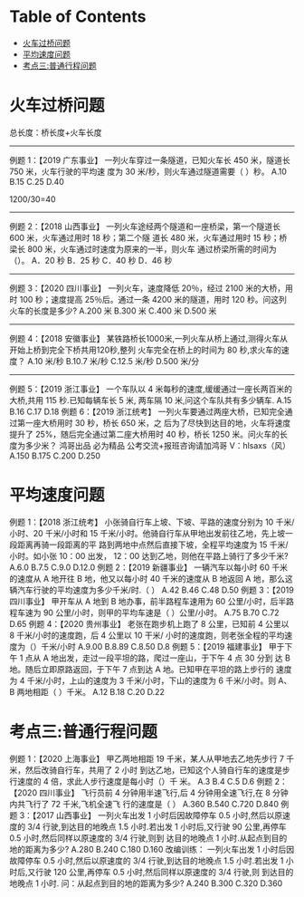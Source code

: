 # Table of Contents

* [火车过桥问题](#火车过桥问题)
* [平均速度问题](#平均速度问题)
* [考点三:普通行程问题](#考点三普通行程问题)


# 火车过桥问题



总长度：桥长度+火车长度

-----



例题 1：【2019 广东事业】
一列火车穿过一条隧道，已知火车长 450 米，隧道长 750 米，火车行驶的平均速
度为 30 米/秒，则火车通过隧道需要（ ）秒。
A.10
B.15
C.25
D.40

1200/30=40

------



例题 2：【2018 山西事业】
一列火车途经两个隧道和一座桥梁，第一个隧道长 600 米，火车通过用时 18 秒；第二个隧
道长 480 米，火车通过用时 15 秒；桥梁长 800 米，火车通过时速度为原来的一半，则火车
通过桥梁所需的时间为（）。
A．20 秒
B．25 秒
C．40 秒
D．46 秒



-----


例题 3：【2020 四川事业】
一列火车，速度降低 20％，经过 2100 米的大桥，用时 100 秒；速度提高 25％后。通过一条
4200 米的隧道，用时 120 秒。问这列火车的长度是多少?
A.200 米
B.300 米
C.400 米
D.500 米

----



例题 4：【2018 安徽事业】
某铁路桥长1000米,一列火车从桥上通过,测得火车从开始上桥到完全下桥共用120秒,整列
火车完全在桥上的时间为 80 秒,求火车的速度？
A.10 米/秒
B.10.7 米/秒
C.12.5 米/秒
D.500 米/分




-----



例题 5：【2019 浙江事业】
一个车队以 4 米每秒的速度,缓缓通过一座长两百米的大桥,共用 115 秒.已知每辆车长 5 米, 两车隔 10 米,问这个车队共有多少辆车.
A.15
B.16
C.17
D.18
例题 6：【2019 浙江统考】
一列火车要通过两座大桥，已知完全通过第一座大桥用时 30 秒，桥长 650 米，之
后为了尽快到达目的地，火车将速度提升了 25%，随后完全通过第二座大桥用时
40 秒，桥长 1250 米。问火车的长度为多少米？
鸿哥出品 必为精品
公考交流+报班咨询请加鸿哥 V：hlsaxs（风）
A.150
B.175
C.200
D.250

# 平均速度问题

例题 1：【2018 浙江统考】
小张骑自行车上坡、下坡、平路的速度分别为 10 千米/小时、20 千米/小时和 15
千米/小时。他骑自行车从甲地出发前往乙地，先上坡一段距离再骑一段距离的平
路到两地中点然后直接下坡，全程平均速度为 15 千米/小时。如小张 10：00 出发，
12：00 达到乙地，则他在平路上骑行了多少千米?
A.6.0
B.7.5
C.9.0
D.12.0
例题 2：【2019 新疆事业】
一辆汽车以每小时 60 千米的速度从 A 地开往 B 地，他又以每小时 40 千米的速度从 B 地返回
A 地，那么这辆汽车行驶的平均速度为多少千米/时.（ ）
A.42
B.46
C.48
D.50
例题 3：【2019 四川事业】
甲开车从 A 地到 B 地办事，前半路程车速用为 60 公里/小时，后半路程车速为 90
公里/小时，则甲的平均车速是（ ）公里/小时。
A.75
B.70
C.72
D.65
例题 4：【2020 贵州事业】
老张在跑步机上跑了 8 公里，已知前 4 公里以 8 千米/小时的速度跑，后 4 公里以 10 干米/
小时的速度跑，则老张全程的平均速度为（）千米/小时
A.9.00
B.8.89
C.8.50
D.8
例题 5：【2019 福建事业】
甲于下午 1 点从 A 地出发，走过一段平坦的路，爬过一座山，于下午 4 点 30 分到
达 B 地。随后立即原路返回，于下午 7 点到达 A 地。已知甲在平坦的路上步行的
速度为 4 千米/小时，上山的速度为 3 千米/小时，下山的速度为 6 千米/小时。则
A、B 两地相距（ ）千米。
A.12
B.18
C.20
D.22

#  考点三:普通行程问题

例题 1：【2020 上海事业】
甲乙两地相距 19 千米，某人从甲地去乙地先步行 7 千米，然后改骑自行车，共用了 2 小时
到达乙地，已知这个人骑自行车的速度是步行速度的 4 倍，求此人步行速度是每小时（）千
米。
A.3
B.4
C.5
D.6
例题 2：【2020 四川事业】
飞行员前 4 分钟用半速飞行,后 4 分钟用全速飞行,在 8 分钟内共飞行了 72 千米,飞机全速飞
行的速度是（ ）
A.360
B.540
C.720
D.840
例题 3：【2017 山西事业】
一列火车出发 1 小时后因故障停车 0.5 小时,然后以原速度的 3/4 行驶,到达目的地晚点 1.5
小时.若出发 1 小时后,又行驶 90 公里,再停车 0.5 小时,然后同样以原速度的 3/4 行驶,则到
达目的地晚点 1 小时.从起点到目的地的距离为多少?
A.280
B.240
C.180
D.160
改编训练：
一列火车出发 1 小时后因故障停车 0.5 小时,然后以原速度的 3/4 行驶,到达目的地晚点 1.5
小时.若出发 1 小时后,又行驶 120 公里,再停车 0.5 小时,然后同样以原速度的 3/4 行驶,则
到达目的地晚点 1 小时. 问：从起点到目的地的距离为多少?
A.240
B.300
C.320
D.360

